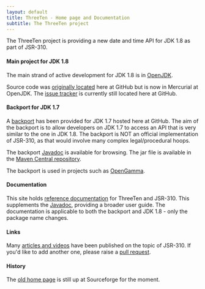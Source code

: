 ```yaml
---
layout: default
title: ThreeTen - Home page and Documentation
subtitle: The ThreeTen project
---
```


The ThreeTen project is providing a new date and time API for JDK 1.8 as part of JSR-310.

#### Main project for JDK 1.8

The main strand of active development for JDK 1.8 is in [OpenJDK](http://openjdk.java.net/projects/threeten/).

Source code was [originally located](https://github.com/ThreeTen/threeten) here at GitHub but is now in Mercurial at OpenJDK.
The [issue tracker](https://github.com/ThreeTen/threeten/issues) is currently still located here at GitHub.

#### Backport for JDK 1.7

A [backport](https://github.com/ThreeTen/threetenbp) has been provided for JDK 1.7 hosted here at GitHub.
The aim of the backport is to allow developers on JDK 1.7 to access an API that is very similar to the one in JDK 1.8.
The backport is NOT an official implementation of JSR-310, as that would involve many complex legal/procedural hoops.

The backport [Javadoc](http://threeten.github.com/threetenbp/apidocs) is available for browsing.
The jar file is available in the [Maven Central repository](http://search.maven.org/#search%7Cgav%7C1%7Cg%3A%22org.threeten%22%20AND%20a%3A%22threetenbp%22).

The backport is used in projects such as [OpenGamma](https://github.com/OpenGamma/OG-Platform).

#### Documentation

This site holds [reference documentation](articles/index.html) for ThreeTen and JSR-310.
This supplements the [Javadoc](http://threeten.github.com/threetenbp/apidocs), providing a broader user guide.
The documentation is applicable to both the backport and JDK 1.8 - only the package name changes.

#### Links

Many [articles and videos](links.html) have been published on the topic of JSR-310.
If you'd like to add another one, please raise a [pull request](https://github.com/ThreeTen/threeten.github.com).

#### History

The [old home page](https://sourceforge.net/apps/mediawiki/threeten/index.php?title=Old_home_page) is still up at Sourceforge for the moment.
